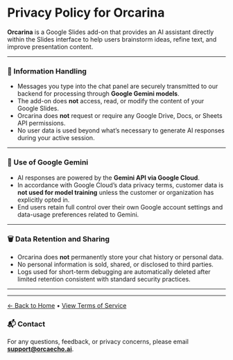 # Privacy Policy for Orcarina

**Orcarina** is a Google Slides add-on that provides an AI assistant directly within the Slides interface to help users brainstorm ideas, refine text, and improve presentation content.

---

### 🧠 Information Handling
- Messages you type into the chat panel are securely transmitted to our backend for processing through **Google Gemini models**.  
- The add-on does **not** access, read, or modify the content of your Google Slides.  
- Orcarina does **not** request or require any Google Drive, Docs, or Sheets API permissions.  
- No user data is used beyond what’s necessary to generate AI responses during your active session.  

---

### 🤖 Use of Google Gemini
- AI responses are powered by the **Gemini API via Google Cloud**.  
- In accordance with Google Cloud’s data privacy terms, customer data is **not used for model training** unless the customer or organization has explicitly opted in.  
- End users retain full control over their own Google account settings and data-usage preferences related to Gemini.  

---

### 🗑️ Data Retention and Sharing
- Orcarina does **not** permanently store your chat history or personal data.  
- No personal information is sold, shared, or disclosed to third parties.  
- Logs used for short-term debugging are automatically deleted after limited retention consistent with standard security practices.  

---
---

[← Back to Home](./index.md) • [View Terms of Service](./terms.md)


### 📬 Contact
For any questions, feedback, or privacy concerns, please email **support@orcaecho.ai**.
